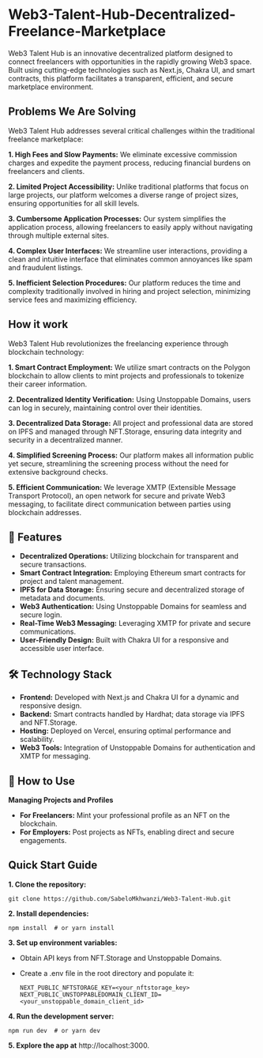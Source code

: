 # Web3-Talent-Hub-Decentralized-Freelance-Marketplace
Web3 Talent Hub is an innovative decentralized platform designed to connect freelancers with opportunities in the rapidly growing Web3 space. Built using cutting-edge technologies such as Next.js, Chakra UI, and smart contracts, this platform facilitates a transparent, efficient, and secure marketplace environment.

## Problems We Are Solving
Web3 Talent Hub addresses several critical challenges within the traditional freelance marketplace:

**1. High Fees and Slow Payments:** We eliminate excessive commission charges and expedite the payment process, reducing financial burdens on freelancers and clients.

**2. Limited Project Accessibility:** Unlike traditional platforms that focus on large projects, our platform welcomes a diverse range of project sizes, ensuring opportunities for all skill levels.

**3. Cumbersome Application Processes:** Our system simplifies the application process, allowing freelancers to easily apply without navigating through multiple external sites.

**4. Complex User Interfaces:** We streamline user interactions, providing a clean and intuitive interface that eliminates common annoyances like spam and fraudulent listings.

**5. Inefficient Selection Procedures:** Our platform reduces the time and complexity traditionally involved in hiring and project selection, minimizing service fees and maximizing efficiency.

## How it work
Web3 Talent Hub revolutionizes the freelancing experience through blockchain technology:

**1. Smart Contract Employment:** We utilize smart contracts on the Polygon blockchain to allow clients to mint projects and professionals to tokenize their career information. 

**2. Decentralized Identity Verification:** Using Unstoppable Domains, users can log in securely, maintaining control over their identities.

**3. Decentralized Data Storage:** All project and professional data are stored on IPFS and managed through NFT.Storage, ensuring data integrity and security in a decentralized manner.

**4. Simplified Screening Process:** Our platform makes all information public yet secure, streamlining the screening process without the need for extensive background checks.

**5. Efficient Communication:** We leverage XMTP (Extensible Message Transport Protocol), an open network for secure and private Web3 messaging, to facilitate direct communication between parties using blockchain addresses. 

## 🚀 Features
- **Decentralized Operations:** Utilizing blockchain for transparent and secure transactions.
- **Smart Contract Integration:** Employing Ethereum smart contracts for project and talent management.
- **IPFS for Data Storage:** Ensuring secure and decentralized storage of metadata and documents.
- **Web3 Authentication:** Using Unstoppable Domains for seamless and secure login.
- **Real-Time Web3 Messaging:** Leveraging XMTP for private and secure communications.
- **User-Friendly Design:** Built with Chakra UI for a responsive and accessible user interface.

## 🛠 Technology Stack
- **Frontend:** Developed with Next.js and Chakra UI for a dynamic and responsive design.
- **Backend:** Smart contracts handled by Hardhat; data storage via IPFS and NFT.Storage.
- **Hosting:** Deployed on Vercel, ensuring optimal performance and scalability.
- **Web3 Tools:** Integration of Unstoppable Domains for authentication and XMTP for messaging.

## 📖 How to Use
**Managing Projects and Profiles**
- **For Freelancers:** Mint your professional profile as an NFT on the blockchain.
- **For Employers:** Post projects as NFTs, enabling direct and secure engagements.

## Quick Start Guide
**1. Clone the repository:**

    git clone https://github.com/SabeloMkhwanzi/Web3-Talent-Hub.git

**2. Install dependencies:**

    npm install  # or yarn install

**3. Set up environment variables:**

- Obtain API keys from NFT.Storage and Unstoppable Domains.
- Create a .env file in the root directory and populate it:

      NEXT_PUBLIC_NFTSTORAGE_KEY=<your_nftstorage_key>
      NEXT_PUBLIC_UNSTOPPABLEDOMAIN_CLIENT_ID=<your_unstoppable_domain_client_id>

**4. Run the development server:**

    npm run dev  # or yarn dev

**5. Explore the app at** http://localhost:3000.
